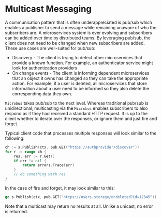 # Multicast Messaging

A communication pattern that is often underappreciated is pub/sub which enables a publisher to send a message while remaining unaware of who the subscribers are. A microservices system is ever evolving and subscribers can be added over time by distributed teams. By leveraging pub/sub, the client does not need to be changed when new subscribers are added. These use cases are well-suited for pub/sub:

* Discovery - The client is trying to detect other microservices that provide a known function. For example, an authenticator service might look for authentication providers
* On change events - The client is informing dependent microservices that an object it owns has changed so they can take the appropriate action. For example, if a user is deleted, all microservices that store information about a user need to be informed so they also delete the corresponding data they own.

`Microbus` takes pub/sub to the next level. Whereas traditional pub/sub is unidirectional, multicasting via the `Microbus` enables subscribers to also respond as if they had received a standard HTTP request. It is up to the client whether to iterate over the responses, or ignore them and just fire and forget.

Typical client code that processes multiple responses will look similar to the following:

```go
ch := s.Publish(ctx, pub.GET("https://authprovider/discover"))
for r := range ch {
    res, err := r.Get()
    if err != nil {
        return errors.Trace(err)
    }
    // do something with res
}
```

In the case of fire and forget, it may look similar to this:

```go
go s.Publish(ctx, pub.GET("https://users.storage/ondeleted?id=12345"))
```

Note that a multicast may return no results at all. Unlike a unicast, no error is returned.